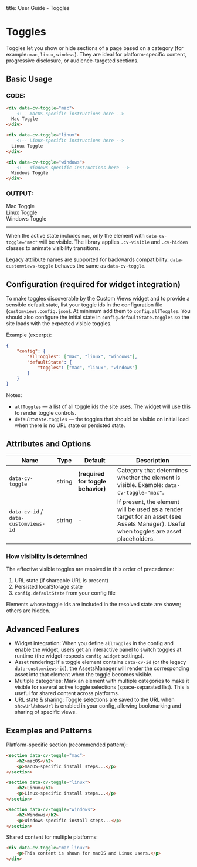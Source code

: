<frontmatter>
	title: User Guide - Toggles
</frontmatter>

# Toggles

Toggles let you show or hide sections of a page based on a category (for example: `mac`, `linux`, `windows`). They are ideal for platform-specific content, progressive disclosure, or audience-targeted sections.

## Basic Usage

### CODE:

```html
<div data-cv-toggle="mac">
	<!-- macOS-specific instructions here -->
  Mac Toggle
</div>

<div data-cv-toggle="linux">
	<!-- Linux-specific instructions here -->
  Linux Toggle
</div>

<div data-cv-toggle="windows">
	<!-- Windows-specific instructions here -->
  Windows Toggle
</div>

```

### OUTPUT:

<div data-cv-toggle="mac">
	<!-- macOS-specific instructions here -->
  Mac Toggle
</div>

<div data-cv-toggle="linux">
	<!-- Linux-specific instructions here -->
  Linux Toggle
</div>

<div data-cv-toggle="windows">
	<!-- Windows-specific instructions here -->
  Windows Toggle
</div>

---

When the active state includes `mac`, only the element with `data-cv-toggle="mac"` will be visible. The library applies `.cv-visible` and `.cv-hidden` classes to animate visibility transitions.

Legacy attribute names are supported for backwards compatibility: `data-customviews-toggle` behaves the same as `data-cv-toggle`.

## Configuration (required for widget integration)

To make toggles discoverable by the Custom Views widget and to provide a sensible default state, list your toggle ids in the configuration file (`customviews.config.json`). At minimum add them to `config.allToggles`. You should also configure the initial state in `config.defaultState.toggles` so the site loads with the expected visible toggles.

Example (excerpt):

```json
{
	"config": {
		"allToggles": ["mac", "linux", "windows"],
		"defaultState": {
			"toggles": ["mac", "linux", "windows"]
		}
	}
}
```

Notes:
- `allToggles` — a list of all toggle ids the site uses. The widget will use this to render toggle controls.
- `defaultState.toggles` — the toggles that should be visible on initial load when there is no URL state or persisted state.

## Attributes and Options

| Name | Type | Default | Description |
|------|------|---------|-------------|
| `data-cv-toggle` | string | **(required for toggle behavior)** | Category that determines whether the element is visible. Example: `data-cv-toggle="mac"`. |
| `data-cv-id` / `data-customviews-id` | string | - | If present, the element will be used as a render target for an asset (see Assets Manager). Useful when toggles are asset placeholders. |

### How visibility is determined

The effective visible toggles are resolved in this order of precedence:
1. URL state (if shareable URL is present)
2. Persisted localStorage state
3. `config.defaultState` from your config file

Elements whose toggle ids are included in the resolved state are shown; others are hidden.

## Advanced Features

- Widget integration: When you define `allToggles` in the config and enable the widget, users get an interactive panel to switch toggles at runtime (the widget respects `config.widget` settings).
- Asset rendering: If a toggle element contains `data-cv-id` (or the legacy `data-customviews-id`), the AssetsManager will render the corresponding asset into that element when the toggle becomes visible.
- Multiple categories: Mark an element with multiple categories to make it visible for several active toggle selections (space-separated list). This is useful for shared content across platforms.
- URL state & sharing: Toggle selections are saved to the URL when `showUrl`/`showUrl` is enabled in your config, allowing bookmarking and sharing of specific views.

## Examples and Patterns

Platform-specific section (recommended pattern):

```html
<section data-cv-toggle="mac">
	<h2>macOS</h2>
	<p>macOS-specific install steps...</p>
</section>

<section data-cv-toggle="linux">
	<h2>Linux</h2>
	<p>Linux-specific install steps...</p>
</section>

<section data-cv-toggle="windows">
	<h2>Windows</h2>
	<p>Windows-specific install steps...</p>
</section>
```

Shared content for multiple platforms:

```html
<div data-cv-toggle="mac linux">
	<p>This content is shown for macOS and Linux users.</p>
</div>
```

